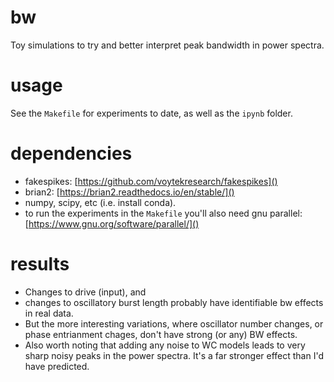 # bw
Toy simulations to try and better interpret peak bandwidth in power spectra. 

# usage

See the `Makefile` for experiments to date, as well as the `ipynb` folder.

# dependencies

- fakespikes: [https://github.com/voytekresearch/fakespikes]()
- brian2: [https://brian2.readthedocs.io/en/stable/]()
- numpy, scipy, etc (i.e. install conda).
- to run the experiments in the `Makefile` you'll also need gnu parallel: [https://www.gnu.org/software/parallel/]()

# results

- Changes to drive (input), and 
- changes to oscillatory burst length probably have identifiable bw effects in real data.
- But the more interesting variations, where oscillator number changes, or phase entrianment chages, don't have strong (or any) BW effects.
- Also worth noting that adding any noise to WC models leads to very sharp noisy peaks in the power spectra. It's a far stronger effect than I'd have predicted.
